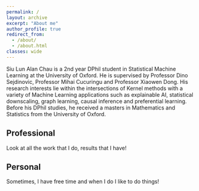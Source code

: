 ```yaml
---
permalink: /
layout: archive
excerpt: "About me"
author_profile: true
redirect_from: 
  - /about/
  - /about.html
classes: wide
---
```

Siu Lun Alan Chau is a 2nd year DPhil student in Statistical Machine Learning at the University of Oxford. He is supervised by Professor Dino Sejdinovic, Professor Mihai Cucuringu and Professor Xiaowen Dong. His research interests lie within the intersections of Kernel methods with a variety of Machine Learning applications such as explainable AI, statistical downscaling, graph learning, causal inference and preferential learning. Before his DPhil studies, he received a masters in Mathematics and Statistics from the University of Oxford.

## Professional

Look at all the work that I do, results that I have! 


## Personal
Sometimes, I have free time and when I do I like to do things!